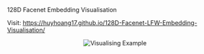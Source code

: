128D Facenet Embedding Visualisation

Visit: https://huyhoang17.github.io/128D-Facenet-LFW-Embedding-Visualisation/

<p align="center">
  <img src="https://github.com/huyhoang17/128D-Facenet-LFW-Embedding-Visualisation/blob/master/oss_data/image.png" alt="Visualising Example"/>
</p>